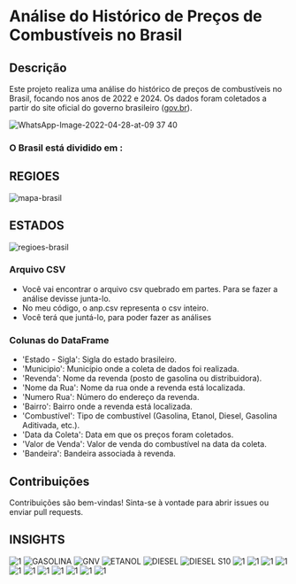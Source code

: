 # Análise do Histórico de Preços de Combustíveis no Brasil

## Descrição
Este projeto realiza uma análise do histórico de preços de combustíveis no Brasil, focando nos anos de 2022 e 2024. Os dados foram coletados a partir do site oficial do governo brasileiro ([gov.br](https://www.gov.br/anp/pt-br/centrais-de-conteudo/dados-abertos/serie-historica-de-precos-de-combustiveis)).

![WhatsApp-Image-2022-04-28-at-09 37 40](https://github.com/luisfernandogbraga/preco_gasolina/assets/134460985/578db87f-fe33-4247-ac25-2bb581943d1b)

### O Brasil está dividido em :
## REGIOES
![mapa-brasil](https://github.com/luisfernandogbraga/preco_combustivel/assets/134460985/e62ecc45-e1e2-447e-9ff0-ab9cc0d18b1c)

## ESTADOS
![regioes-brasil](https://github.com/luisfernandogbraga/preco_combustivel/assets/134460985/e1817bce-6fe7-475a-9402-862f57a7e48b)


### Arquivo CSV
- Você vai encontrar o arquivo csv quebrado em partes. Para se fazer a análise devisse junta-lo. 
- No meu código, o anp.csv representa o csv inteiro.
- Você terá que juntá-lo, para poder fazer as análises

### Colunas do DataFrame
- 'Estado - Sigla': Sigla do estado brasileiro.
- 'Municipio': Município onde a coleta de dados foi realizada.
- 'Revenda': Nome da revenda (posto de gasolina ou distribuidora).
- 'Nome da Rua': Nome da rua onde a revenda está localizada.
- 'Numero Rua': Número do endereço da revenda.
- 'Bairro': Bairro onde a revenda está localizada.
- 'Combustível': Tipo de combustível (Gasolina, Etanol, Diesel, Gasolina Aditivada, etc.).
- 'Data da Coleta': Data em que os preços foram coletados.
- 'Valor de Venda': Valor de venda do combustível na data da coleta.
- 'Bandeira': Bandeira associada à revenda.


## Contribuições
Contribuições são bem-vindas! Sinta-se à vontade para abrir issues ou enviar pull requests.


## INSIGHTS
![1](https://github.com/luisfernandogbraga/preco_combustivel/assets/134460985/31337219-15ed-47eb-871b-8dcb8268efff)
![GASOLINA](https://github.com/luisfernandogbraga/preco_combustivel/assets/134460985/6d238575-7757-4cc1-a376-c1ef3a166b28)
![GNV](https://github.com/luisfernandogbraga/preco_combustivel/assets/134460985/9e07b561-b774-48a0-b3b2-bdfbb9e880d0)
![ETANOL](https://github.com/luisfernandogbraga/preco_combustivel/assets/134460985/3e9e3e69-d12c-45cc-afdf-fd978bc24331)
![DIESEL](https://github.com/luisfernandogbraga/preco_combustivel/assets/134460985/1d633f81-06c2-4712-a50e-bb567ff6379b)
![DIESEL S10](https://github.com/luisfernandogbraga/preco_combustivel/assets/134460985/b37493f4-25b8-4512-b7b8-f04da636b96f)
![1](https://github.com/luisfernandogbraga/preco_combustivel/assets/134460985/05b20c66-0210-4924-b696-77da7cc200cb)
![1](https://github.com/luisfernandogbraga/preco_combustivel/assets/134460985/b1bae1b3-e57e-4060-8b73-b7f1b5d7888c)
![1](https://github.com/luisfernandogbraga/preco_combustivel/assets/134460985/cfb39359-5532-461f-9eb5-a1eb8eb45168)
![1](https://github.com/luisfernandogbraga/preco_combustivel/assets/134460985/59ac4d55-6981-4281-81cd-aced6ba7b6fa)
![1](https://github.com/luisfernandogbraga/preco_combustivel/assets/134460985/e918fa09-3d5f-4397-b03f-fa8c556c2e5d)
![1](https://github.com/luisfernandogbraga/preco_combustivel/assets/134460985/d5291dcd-e75d-4c9d-9fe9-90c0b2e48814)
![1](https://github.com/luisfernandogbraga/preco_combustivel/assets/134460985/e651e50b-ca7a-4f66-8582-0d23bdecdd84)
![1](https://github.com/luisfernandogbraga/preco_combustivel/assets/134460985/e63c8f89-9f6e-4b77-bc13-aa23669b3a27)
![1](https://github.com/luisfernandogbraga/preco_combustivel/assets/134460985/cb9cf667-b70d-4d4c-a8ba-2facc641f440)
![1](https://github.com/luisfernandogbraga/preco_combustivel/assets/134460985/0858aa46-b999-488b-8148-0ba630f62c13)
![1](https://github.com/luisfernandogbraga/preco_combustivel/assets/134460985/e4ca4433-c8b9-4dfb-bc6d-713933d56e36)






